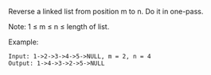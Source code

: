 Reverse a linked list from position m to n. Do it in one-pass.

Note: 1 ≤ m ≤ n ≤ length of list.

Example:

    Input: 1->2->3->4->5->NULL, m = 2, n = 4
    Output: 1->4->3->2->5->NULL
